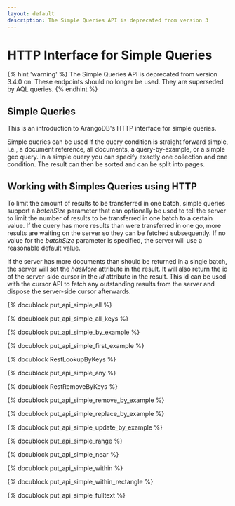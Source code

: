 ```yaml
---
layout: default
description: The Simple Queries API is deprecated from version 3
---
```

HTTP Interface for Simple Queries
=================================

{% hint 'warning' %}
The Simple Queries API is deprecated from version 3.4.0 on.
These endpoints should no longer be used.
They are superseded by AQL queries.
{% endhint %}

Simple Queries
--------------

This is an introduction to ArangoDB's HTTP interface for simple queries.

Simple queries can be used if the query condition is straight forward simple,
i.e., a document reference, all documents, a query-by-example, or a simple geo
query. In a simple query you can specify exactly one collection and one
condition. The result can then be sorted and can be split into pages.

Working with Simples Queries using HTTP
---------------------------------------

To limit the amount of results to be transferred in one batch, simple queries
support a *batchSize* parameter that can optionally be used to tell the server
to limit the number of results to be transferred in one batch to a certain
value. If the query has more results than were transferred in one go, more
results are waiting on the server so they can be fetched subsequently. If no
value for the *batchSize* parameter is specified, the server will use a
reasonable default value.

If the server has more documents than should be returned in a single batch, the
server will set the *hasMore* attribute in the result. It will also return the
id of the server-side cursor in the *id* attribute in the result.  This id can
be used with the cursor API to fetch any outstanding results from the server and
dispose the server-side cursor afterwards.

<!-- js/actions/api-simple.js -->
{% docublock put_api_simple_all %}

<!-- js/actions/api-simple.js -->
{% docublock put_api_simple_all_keys %}

<!-- js/actions/api-simple.js -->
{% docublock put_api_simple_by_example %}

<!-- js/actions/api-simple.js -->
{% docublock put_api_simple_first_example %}

<!-- arangod/RestHandler/RestSimpleHandler.cpp -->
{% docublock RestLookupByKeys %}

<!-- js/actions/api-simple.js -->
{% docublock put_api_simple_any %}

<!-- arangod/RestHandler/RestSimpleHandler.cpp -->
{% docublock RestRemoveByKeys %}

<!-- js/actions/api-simple.js -->
{% docublock put_api_simple_remove_by_example %}

<!-- js/actions/api-simple.js -->
{% docublock put_api_simple_replace_by_example %}

<!-- js/actions/api-simple.js -->
{% docublock put_api_simple_update_by_example %}

<!-- js/actions/api-simple.js -->
{% docublock put_api_simple_range %}

<!-- js/actions/api-simple.js -->
{% docublock put_api_simple_near %}

<!-- js/actions/api-simple.js -->
{% docublock put_api_simple_within %}

<!-- js/actions/api-simple.js -->
{% docublock put_api_simple_within_rectangle %}

<!-- js/actions/api-simple.js -->
{% docublock put_api_simple_fulltext %}
